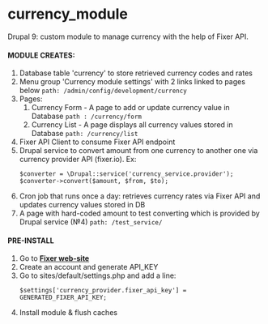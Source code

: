 # currency_module
Drupal 9: custom module to manage currency with the help of Fixer API.

#### MODULE CREATES:
1. Database table 'currency' to store retrieved currency codes and rates
2. Menu group 'Currency module settings' with 2 links linked to pages below
         `path: /admin/config/development/currency`
3. Pages:
   1. Currency Form - A page to add or update currency value in Database
         `path : /currency/form`
   2. Currency List - A page displays all currency values stored in Database
          `path: /currency/list`
4. Fixer API Client to consume Fixer API endpoint
5. Drupal service to convert amount from one currency to another one via currency provider API (fixer.io).
   Ex:
   ```
   $converter = \Drupal::service('currency_service.provider');
   $converter->convert($amount, $from, $to);
   ```
6. Cron job that runs once a day: retrieves currency rates via Fixer API and updates currency values stored in DB
7. A page with hard-coded amount to test converting which is provided by Drupal service (№4) `path: /test_service/`

#### PRE-INSTALL
1. Go to **[Fixer web-site](https://fixer.io/)**
2. Create an account and generate API_KEY
3. Go to sites/default/settings.php and add a line:
    ```
   $settings['currency_provider.fixer_api_key'] = GENERATED_FIXER_API_KEY;
    ```
5. Install module & flush caches


